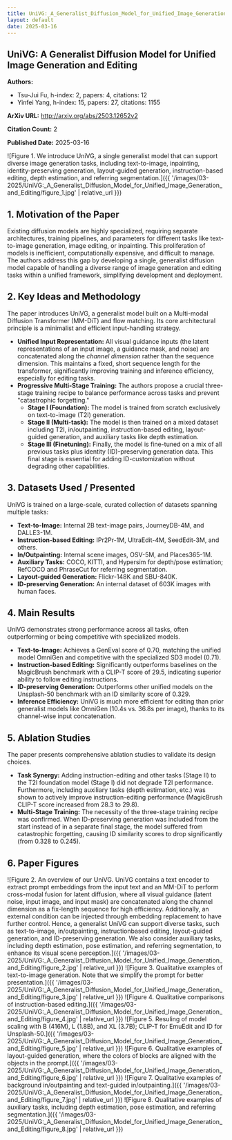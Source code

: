```yaml
---
title: UniVG:_A_Generalist_Diffusion_Model_for_Unified_Image_Generation_and_Editing
layout: default
date: 2025-03-16
---
```

## UniVG: A Generalist Diffusion Model for Unified Image Generation and Editing
**Authors:**
- Tsu-Jui Fu, h-index: 2, papers: 4, citations: 12
- Yinfei Yang, h-index: 15, papers: 27, citations: 1155

**ArXiv URL:** http://arxiv.org/abs/2503.12652v2

**Citation Count:** 2

**Published Date:** 2025-03-16

![Figure 1. We introduce UniVG, a single generalist model that can support diverse image generation tasks, including text-to-image, inpainting, identity-preserving generation, layout-guided generation, instruction-based editing, depth estimation, and referring segmentation.]({{ '/images/03-2025/UniVG:_A_Generalist_Diffusion_Model_for_Unified_Image_Generation_and_Editing/figure_1.jpg' | relative_url }})
## 1. Motivation of the Paper
Existing diffusion models are highly specialized, requiring separate architectures, training pipelines, and parameters for different tasks like text-to-image generation, image editing, or inpainting. This proliferation of models is inefficient, computationally expensive, and difficult to manage. The authors address this gap by developing a single, generalist diffusion model capable of handling a diverse range of image generation and editing tasks within a unified framework, simplifying development and deployment.

## 2. Key Ideas and Methodology
The paper introduces UniVG, a generalist model built on a Multi-modal Diffusion Transformer (MM-DiT) and flow matching. Its core architectural principle is a minimalist and efficient input-handling strategy.

- **Unified Input Representation:** All visual guidance inputs (the latent representations of an input image, a guidance mask, and noise) are concatenated along the *channel dimension* rather than the sequence dimension. This maintains a fixed, short sequence length for the transformer, significantly improving training and inference efficiency, especially for editing tasks.
- **Progressive Multi-Stage Training:** The authors propose a crucial three-stage training recipe to balance performance across tasks and prevent "catastrophic forgetting."
    - **Stage I (Foundation):** The model is trained from scratch exclusively on text-to-image (T2I) generation.
    - **Stage II (Multi-task):** The model is then trained on a mixed dataset including T2I, in/outpainting, instruction-based editing, layout-guided generation, and auxiliary tasks like depth estimation.
    - **Stage III (Finetuning):** Finally, the model is fine-tuned on a mix of all previous tasks plus identity (ID)-preserving generation data. This final stage is essential for adding ID-customization without degrading other capabilities.

## 3. Datasets Used / Presented
UniVG is trained on a large-scale, curated collection of datasets spanning multiple tasks:
- **Text-to-Image:** Internal 2B text-image pairs, JourneyDB-4M, and DALLE3-1M.
- **Instruction-based Editing:** IPr2Pr-1M, UltraEdit-4M, SeedEdit-3M, and others.
- **In/Outpainting:** Internal scene images, OSV-5M, and Places365-1M.
- **Auxiliary Tasks:** COCO, KITTI, and Hypersim for depth/pose estimation; RefCOCO and PhraseCut for referring segmentation.
- **Layout-guided Generation:** Flickr-148K and SBU-840K.
- **ID-preserving Generation:** An internal dataset of 603K images with human faces.

## 4. Main Results
UniVG demonstrates strong performance across all tasks, often outperforming or being competitive with specialized models.
- **Text-to-Image:** Achieves a GenEval score of 0.70, matching the unified model OmniGen and competitive with the specialized SD3 model (0.71).
- **Instruction-based Editing:** Significantly outperforms baselines on the MagicBrush benchmark with a CLIP-T score of 29.5, indicating superior ability to follow editing instructions.
- **ID-preserving Generation:** Outperforms other unified models on the Unsplash-50 benchmark with an ID similarity score of 0.329.
- **Inference Efficiency:** UniVG is much more efficient for editing than prior generalist models like OmniGen (10.4s vs. 36.8s per image), thanks to its channel-wise input concatenation.

## 5. Ablation Studies
The paper presents comprehensive ablation studies to validate its design choices.
- **Task Synergy:** Adding instruction-editing and other tasks (Stage II) to the T2I foundation model (Stage I) did not degrade T2I performance. Furthermore, including auxiliary tasks (depth estimation, etc.) was shown to actively improve instruction-editing performance (MagicBrush CLIP-T score increased from 28.3 to 29.8).
- **Multi-Stage Training:** The necessity of the three-stage training recipe was confirmed. When ID-preserving generation was included from the start instead of in a separate final stage, the model suffered from catastrophic forgetting, causing ID similarity scores to drop significantly (from 0.328 to 0.245).

## 6. Paper Figures
![Figure 2. An overview of our UniVG. UniVG contains a text encoder to extract prompt embeddings from the input text and an MM-DiT to perform cross-modal fusion for latent diffusion, where all visual guidance (latent noise, input image, and input mask) are concatenated along the channel dimension as a fix-length sequence for high efficiency. Additionally, an external condition can be injected through embedding replacement to have further control. Hence, a generalist UniVG can support diverse tasks, such as text-to-image, in/outpainting, instructionbased editing, layout-guided generation, and ID-preserving generation. We also consider auxiliary tasks, including depth estimation, pose estimation, and referring segmentation, to enhance its visual scene perception.]({{ '/images/03-2025/UniVG:_A_Generalist_Diffusion_Model_for_Unified_Image_Generation_and_Editing/figure_2.jpg' | relative_url }})
![Figure 3. Qualitative examples of text-to-image generation. Note that we simplify the prompt for better presentation.]({{ '/images/03-2025/UniVG:_A_Generalist_Diffusion_Model_for_Unified_Image_Generation_and_Editing/figure_3.jpg' | relative_url }})
![Figure 4. Qualitative comparisons of instruction-based editing.]({{ '/images/03-2025/UniVG:_A_Generalist_Diffusion_Model_for_Unified_Image_Generation_and_Editing/figure_4.jpg' | relative_url }})
![Figure 5. Resuling of model scaling with B (416M), L (1.8B), and XL (3.7B); CLIP-T for EmuEdit and ID for Unsplash-50.]({{ '/images/03-2025/UniVG:_A_Generalist_Diffusion_Model_for_Unified_Image_Generation_and_Editing/figure_5.jpg' | relative_url }})
![Figure 6. Qualitative examples of layout-guided generation, where the colors of blocks are aligned with the objects in the prompt.]({{ '/images/03-2025/UniVG:_A_Generalist_Diffusion_Model_for_Unified_Image_Generation_and_Editing/figure_6.jpg' | relative_url }})
![Figure 7. Qualitative examples of background in/outpainting and text-guided in/outpainting.]({{ '/images/03-2025/UniVG:_A_Generalist_Diffusion_Model_for_Unified_Image_Generation_and_Editing/figure_7.jpg' | relative_url }})
![Figure 8. Qualitative examples of auxiliary tasks, including depth estimation, pose estimation, and referring segmentation.]({{ '/images/03-2025/UniVG:_A_Generalist_Diffusion_Model_for_Unified_Image_Generation_and_Editing/figure_8.jpg' | relative_url }})
